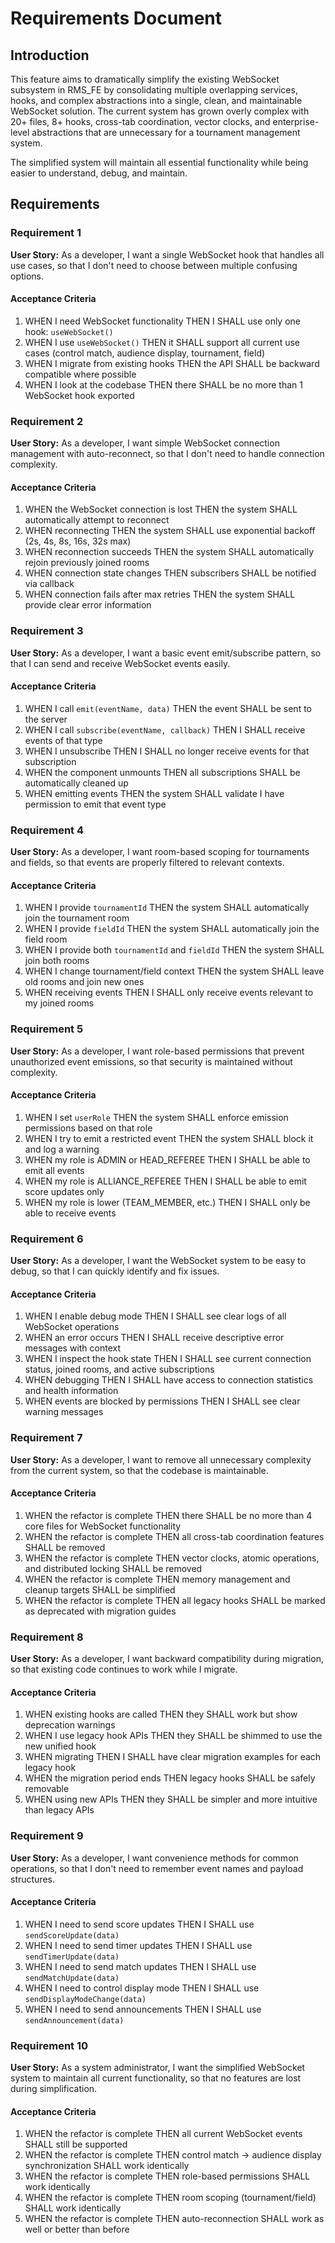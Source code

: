 # Requirements Document

## Introduction

This feature aims to dramatically simplify the existing WebSocket subsystem in RMS_FE by consolidating multiple overlapping services, hooks, and complex abstractions into a single, clean, and maintainable WebSocket solution. The current system has grown overly complex with 20+ files, 8+ hooks, cross-tab coordination, vector clocks, and enterprise-level abstractions that are unnecessary for a tournament management system.

The simplified system will maintain all essential functionality while being easier to understand, debug, and maintain.

## Requirements

### Requirement 1

**User Story:** As a developer, I want a single WebSocket hook that handles all use cases, so that I don't need to choose between multiple confusing options.

#### Acceptance Criteria

1. WHEN I need WebSocket functionality THEN I SHALL use only one hook: `useWebSocket()`
2. WHEN I use `useWebSocket()` THEN it SHALL support all current use cases (control match, audience display, tournament, field)
3. WHEN I migrate from existing hooks THEN the API SHALL be backward compatible where possible
4. WHEN I look at the codebase THEN there SHALL be no more than 1 WebSocket hook exported

### Requirement 2

**User Story:** As a developer, I want simple WebSocket connection management with auto-reconnect, so that I don't need to handle connection complexity.

#### Acceptance Criteria

1. WHEN the WebSocket connection is lost THEN the system SHALL automatically attempt to reconnect
2. WHEN reconnecting THEN the system SHALL use exponential backoff (2s, 4s, 8s, 16s, 32s max)
3. WHEN reconnection succeeds THEN the system SHALL automatically rejoin previously joined rooms
4. WHEN connection state changes THEN subscribers SHALL be notified via callback
5. WHEN connection fails after max retries THEN the system SHALL provide clear error information

### Requirement 3

**User Story:** As a developer, I want a basic event emit/subscribe pattern, so that I can send and receive WebSocket events easily.

#### Acceptance Criteria

1. WHEN I call `emit(eventName, data)` THEN the event SHALL be sent to the server
2. WHEN I call `subscribe(eventName, callback)` THEN I SHALL receive events of that type
3. WHEN I unsubscribe THEN I SHALL no longer receive events for that subscription
4. WHEN the component unmounts THEN all subscriptions SHALL be automatically cleaned up
5. WHEN emitting events THEN the system SHALL validate I have permission to emit that event type

### Requirement 4

**User Story:** As a developer, I want room-based scoping for tournaments and fields, so that events are properly filtered to relevant contexts.

#### Acceptance Criteria

1. WHEN I provide `tournamentId` THEN the system SHALL automatically join the tournament room
2. WHEN I provide `fieldId` THEN the system SHALL automatically join the field room  
3. WHEN I provide both `tournamentId` and `fieldId` THEN the system SHALL join both rooms
4. WHEN I change tournament/field context THEN the system SHALL leave old rooms and join new ones
5. WHEN receiving events THEN I SHALL only receive events relevant to my joined rooms

### Requirement 5

**User Story:** As a developer, I want role-based permissions that prevent unauthorized event emissions, so that security is maintained without complexity.

#### Acceptance Criteria

1. WHEN I set `userRole` THEN the system SHALL enforce emission permissions based on that role
2. WHEN I try to emit a restricted event THEN the system SHALL block it and log a warning
3. WHEN my role is ADMIN or HEAD_REFEREE THEN I SHALL be able to emit all events
4. WHEN my role is ALLIANCE_REFEREE THEN I SHALL be able to emit score updates only
5. WHEN my role is lower (TEAM_MEMBER, etc.) THEN I SHALL only be able to receive events

### Requirement 6

**User Story:** As a developer, I want the WebSocket system to be easy to debug, so that I can quickly identify and fix issues.

#### Acceptance Criteria

1. WHEN I enable debug mode THEN I SHALL see clear logs of all WebSocket operations
2. WHEN an error occurs THEN I SHALL receive descriptive error messages with context
3. WHEN I inspect the hook state THEN I SHALL see current connection status, joined rooms, and active subscriptions
4. WHEN debugging THEN I SHALL have access to connection statistics and health information
5. WHEN events are blocked by permissions THEN I SHALL see clear warning messages

### Requirement 7

**User Story:** As a developer, I want to remove all unnecessary complexity from the current system, so that the codebase is maintainable.

#### Acceptance Criteria

1. WHEN the refactor is complete THEN there SHALL be no more than 4 core files for WebSocket functionality
2. WHEN the refactor is complete THEN all cross-tab coordination features SHALL be removed
3. WHEN the refactor is complete THEN vector clocks, atomic operations, and distributed locking SHALL be removed
4. WHEN the refactor is complete THEN memory management and cleanup targets SHALL be simplified
5. WHEN the refactor is complete THEN all legacy hooks SHALL be marked as deprecated with migration guides

### Requirement 8

**User Story:** As a developer, I want backward compatibility during migration, so that existing code continues to work while I migrate.

#### Acceptance Criteria

1. WHEN existing hooks are called THEN they SHALL work but show deprecation warnings
2. WHEN I use legacy hook APIs THEN they SHALL be shimmed to use the new unified hook
3. WHEN migrating THEN I SHALL have clear migration examples for each legacy hook
4. WHEN the migration period ends THEN legacy hooks SHALL be safely removable
5. WHEN using new APIs THEN they SHALL be simpler and more intuitive than legacy APIs

### Requirement 9

**User Story:** As a developer, I want convenience methods for common operations, so that I don't need to remember event names and payload structures.

#### Acceptance Criteria

1. WHEN I need to send score updates THEN I SHALL use `sendScoreUpdate(data)`
2. WHEN I need to send timer updates THEN I SHALL use `sendTimerUpdate(data)`
3. WHEN I need to send match updates THEN I SHALL use `sendMatchUpdate(data)`
4. WHEN I need to control display mode THEN I SHALL use `sendDisplayModeChange(data)`
5. WHEN I need to send announcements THEN I SHALL use `sendAnnouncement(data)`

### Requirement 10

**User Story:** As a system administrator, I want the simplified WebSocket system to maintain all current functionality, so that no features are lost during simplification.

#### Acceptance Criteria

1. WHEN the refactor is complete THEN all current WebSocket events SHALL still be supported
2. WHEN the refactor is complete THEN control match → audience display synchronization SHALL work identically
3. WHEN the refactor is complete THEN role-based permissions SHALL work identically
4. WHEN the refactor is complete THEN room scoping (tournament/field) SHALL work identically
5. WHEN the refactor is complete THEN auto-reconnection SHALL work as well or better than before